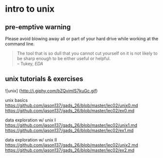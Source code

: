 # intro to unix

## pre-emptive warning

Please avoid blowing away all or part of your hard drive while working at the
command line.

> The tool that is so dull that you cannot cut yourself on it is not likely to
> be sharp enough to be either useful or helpful.  
> – Tukey, *EDA*

## unix tutorials & exercises

![unix]
(http://i.giphy.com/bZQvimlS7kuGc.gif)

unix basics  
https://github.com/jason137/gads_26/blob/master/lec02/unix0.md  
https://github.com/jason137/gads_26/blob/master/lec02/ex0.md  

data exploration w/ unix I  
https://github.com/jason137/gads_26/blob/master/lec02/unix1.md  
https://github.com/jason137/gads_26/blob/master/lec02/ex1.md  

data exploration w/ unix II  
https://github.com/jason137/gads_26/blob/master/lec02/unix2.md  
https://github.com/jason137/gads_26/blob/master/lec02/ex2.md  
